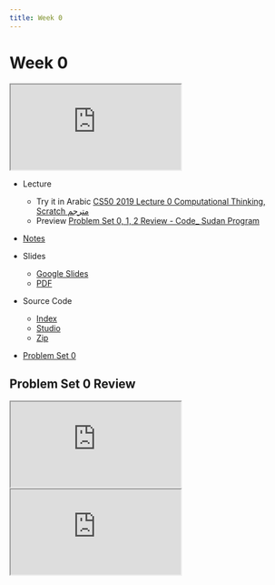 ```yaml
---
title: Week 0
---
```


# Week 0

<iframe src="https://youtu.be/jjqgP9dpD1k"></iframe> 

- Lecture
  - Try it in Arabic
      [CS50 2019 Lecture 0 Computational Thinking, Scratch مترجم](https://www.youtube.com/embed/tC8z4RLWtFI)
  - Preview
      [Problem Set 0, 1, 2 Review - Code_ Sudan Program](https://www.youtube.com/embed/F-qbaeSJHAE)
      
- [Notes](https://cs50.harvard.edu/x/2020/notes/0/)
- Slides
  - <a href="https://docs.google.com/presentation/d/17wRd8ksO6QkUq906SUgm17AqcI-Jan42jkY-EmufxnE/edit?usp=sharing">Google Slides</a>
  - <a href="https://cdn.cs50.net/2019/fall/lectures/0/lecture0.pdf">PDF</a>
- Source Code
  - <a href="https://cdn.cs50.net/2019/fall/lectures/0/src0/">Index</a>
  - <a href="https://scratch.mit.edu/studios/25128634/">Studio</a>
  - <a href="https://cdn.cs50.net/2019/fall/lectures/0/src0.zip">Zip</a>
  
- [Problem Set 0](https://code-sudan.github.io/home/curriculum/0/pset0/)

## Problem Set 0 Review 
<div class="box" >  <iframe src="https://www.youtube.com/embed/3Occxs_Uc-w"></iframe></div>
<div class="box" >   <iframe src="https://www.youtube.com/embed/E0CKzsv_IzI"></iframe></div>
  

   
  
